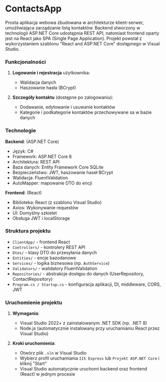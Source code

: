 # ContactsApp

Prosta aplikacja webowa zbudowana w architekturze klient-serwer, umożliwiająca zarządzanie listą kontaktów. Backend stworzony w technologii ASP.NET Core udostępnia REST API, natomiast frontend oparty jest na React jako SPA (Single Page Application). Projekt powstał z wykorzystaniem szablonu "React and ASP.NET Core" dostępnego w Visual Studio.

### Funkcjonalności
1. **Logowanie i rejestracja** użytkownika:
   - Walidacja danych
   - Haszowanie hasła (BCrypt)

3. **Szczegóły kontaktu** (dostępne po zalogowaniu):
   - Dodawanie, edytowanie i usuwanie kontaktów
   - Kategorie i podkategorie kontaktów przechowywane sa w bazie danych

### Technologie

**Backend**: (ASP.NET Core)
- Język: C#
- Framework: ASP.NET Core 8
- Architektura: REST API
- Baza danych: Entity Framework Core SQLite
- Bezpieczeństwo: JWT, haszowanie haseł BCrypt
- Walidacja: FluentValidation
- AutoMapper: mapowanie DTO do encji

**Frontend**: (React)
- Biblioteka: React (z szablonu Visual Studio)
- Axios: Wykonywanie requestów
- UI: Domyślny szkielet
- Obsługa JWT i localStorage

### Struktura projektu
- `ClientApp/` - frontend React
- `Controllers/` - kontrolery REST API
- `Dtos/` - klasy DTO do przesyłania danych
- `Entities/` - encje bazodanowe
- `Services/` - logika biznesowa (np. `AuthService`)
- `Validators/` - walidatory FluentValidation
- `Repositories/` - abstrakcje dostępu do danych (UserRepository, ContactRepository)
- `Program.cs / Startup.cs` - konfiguracja aplikacji, DI, middleware, CORS, JWT
  
### Uruchomienie projektu

1. **Wymagania**:
   - Visual Studio 2022+ z zainstalowanym .NET SDK (np. .NET 8)
   - Node.js (automatycznie instalowany przy uruchamianiu React przez Visual Studio)

2. **Kroki uruchomienia**:
   - Otwórz plik `.sln` w Visual Studio
   - Wybierz profil uruchamiania `IIS Express` lub `Projekt ASP.NET Core` i kliknij "Start"
   - Visual Studio automatycznie uruchomi backend oraz frontend (React) w jednym procesie


